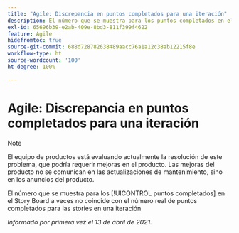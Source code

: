 ```yaml
---
title: "Agile: Discrepancia en puntos completados para una iteración"
description: El número que se muestra para los puntos completados en el Story Board a veces no coincide con el número real de puntos completados para las stories en una iteración
exl-id: 65696b39-e2ab-409e-8bd3-811f399f4622
feature: Agile
hidefromtoc: true
source-git-commit: 688d728782638489aacc76a1a12c38ab12215f8e
workflow-type: ht
source-wordcount: '100'
ht-degree: 100%

---
```


# Agile: Discrepancia en puntos completados para una iteración

<!--Converted to story-->

>[!NOTE]
>
>El equipo de productos está evaluando actualmente la resolución de este problema, que podría requerir mejoras en el producto. Las mejoras del producto no se comunican en las actualizaciones de mantenimiento, sino en los anuncios del producto.

El número que se muestra para los [!UICONTROL puntos completados] en el Story Board a veces no coincide con el número real de puntos completados para las stories en una iteración

_Informado por primera vez el 13 de abril de 2021._
